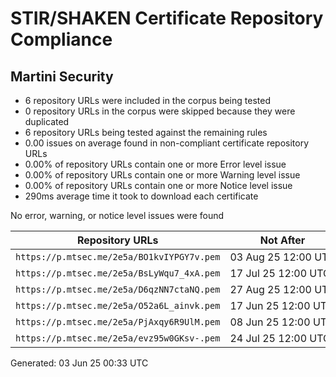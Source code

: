 # STIR/SHAKEN Certificate Repository Compliance

## Martini Security

- 6 repository URLs were included in the corpus being tested
- 0 repository URLs in the corpus were skipped because they were duplicated
- 6 repository URLs being tested against the remaining rules
- 0.00 issues on average found in non-compliant certificate repository URLs
- 0.00% of repository URLs contain one or more Error level issue
- 0.00% of repository URLs contain one or more Warning level issue
- 0.00% of repository URLs contain one or more Notice level issue
- 290ms average time it took to download each certificate

No error, warning, or notice level issues were found

| Repository URLs | Not After |  Problems | Link |
|-----------------|-----------|-----------|------|
| `https://p.mtsec.me/2e5a/BO1kvIYPGY7v.pem` | 03&#160;Aug&#160;25&#160;12:00&#160;UTC | false | [view](REPOS/c3b84c31060d2b1efc6c76a9793023c1227c5ef7/README.md) |
| `https://p.mtsec.me/2e5a/BsLyWqu7_4xA.pem` | 17&#160;Jul&#160;25&#160;12:00&#160;UTC | false | [view](REPOS/a0539930addb37eeed958b437a457fb35c712946/README.md) |
| `https://p.mtsec.me/2e5a/D6qzNN7ctaNQ.pem` | 27&#160;Aug&#160;25&#160;12:00&#160;UTC | false | [view](REPOS/b481daef6f025c4cf4647477d4df920a0ef873dd/README.md) |
| `https://p.mtsec.me/2e5a/O52a6L_ainvk.pem` | 17&#160;Jun&#160;25&#160;12:00&#160;UTC | false | [view](REPOS/b9e790f07d24353f4ab973a4c90305ba61bf91c5/README.md) |
| `https://p.mtsec.me/2e5a/PjAxqy6R9UlM.pem` | 08&#160;Jun&#160;25&#160;12:00&#160;UTC | false | [view](REPOS/52ca97cf1a4088e2455fe82fd19949fc4d7fc5e0/README.md) |
| `https://p.mtsec.me/2e5a/evz95w0GKsv-.pem` | 24&#160;Jul&#160;25&#160;12:00&#160;UTC | false | [view](REPOS/a4b1048c308062786b52095d692c00957f5c7721/README.md) |


Generated: 03 Jun 25 00:33 UTC
